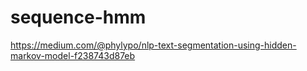 # sequence-hmm

https://medium.com/@phylypo/nlp-text-segmentation-using-hidden-markov-model-f238743d87eb
